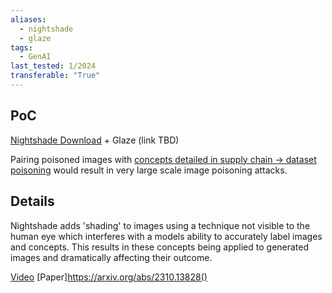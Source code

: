 ```yaml
---
aliases:
  - nightshade
  - glaze
tags:
  - GenAI
last_tested: 1/2024
transferable: "True"
---
```

## **PoC**

[Nightshade Download](https://nightshade.cs.uchicago.edu/downloads.html) + Glaze (link TBD)

Pairing poisoned images with [concepts detailed in supply chain -> dataset poisoning](https://wiki.offsecml.com/Supply+Chain+Attacks/Datasets/Practical+Poisoning++of+Web-Scale+Training+Datasets)  would result in very large scale image poisoning attacks.

## **Details**

Nightshade adds 'shading' to images using a technique not visible to the human eye which interferes with a models ability to accurately label images and concepts. This results in these concepts being applied to generated images and dramatically affecting their outcome. 


[Video]()
[Paper]https://arxiv.org/abs/2310.13828() 
